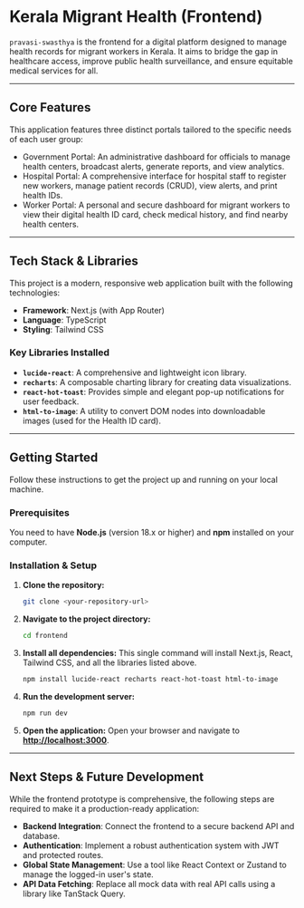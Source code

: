 
# Kerala Migrant Health  (Frontend)

`pravasi-swasthya` is the frontend for a digital platform designed to manage health records for migrant workers in Kerala. It aims to bridge the gap in healthcare access, improve public health surveillance, and ensure equitable medical services for all.

-----

## Core Features

This application features three distinct portals tailored to the specific needs of each user group:

  * Government Portal: An administrative dashboard for officials to manage health centers, broadcast alerts, generate reports, and view analytics.
  * Hospital Portal: A comprehensive interface for hospital staff to register new workers, manage patient records (CRUD), view alerts, and print health IDs.
  * Worker Portal: A personal and secure dashboard for migrant workers to view their digital health ID card, check medical history, and find nearby health centers.

-----

## Tech Stack & Libraries

This project is a modern, responsive web application built with the following technologies:

  * **Framework**: Next.js (with App Router)
  * **Language**: TypeScript
  * **Styling**: Tailwind CSS

### Key Libraries Installed

  * **`lucide-react`**: A comprehensive and lightweight icon library.
  * **`recharts`**: A composable charting library for creating data visualizations.
  * **`react-hot-toast`**: Provides simple and elegant pop-up notifications for user feedback.
  * **`html-to-image`**: A utility to convert DOM nodes into downloadable images (used for the Health ID card).

-----

## Getting Started

Follow these instructions to get the project up and running on your local machine.

### Prerequisites

You need to have **Node.js** (version 18.x or higher) and **npm** installed on your computer.

### Installation & Setup

1.  **Clone the repository:**

    ```bash
    git clone <your-repository-url>
    ```

2.  **Navigate to the project directory:**

    ```bash
    cd frontend
    ```

3.  **Install all dependencies:**
    This single command will install Next.js, React, Tailwind CSS, and all the libraries listed above.

    ```bash
    npm install lucide-react recharts react-hot-toast html-to-image
    ```

4.  **Run the development server:**

    ```bash
    npm run dev
    ```

5.  **Open the application:**
    Open your browser and navigate to **[http://localhost:3000](https://www.google.com/search?q=http://localhost:3000)**.

-----

## Next Steps & Future Development

While the frontend prototype is comprehensive, the following steps are required to make it a production-ready application:

  * **Backend Integration**: Connect the frontend to a secure backend API and database.
  * **Authentication**: Implement a robust authentication system with JWT and protected routes.
  * **Global State Management**: Use a tool like React Context or Zustand to manage the logged-in user's state.
  * **API Data Fetching**: Replace all mock data with real API calls using a library like TanStack Query.
